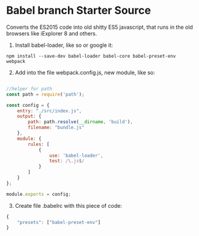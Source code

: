 # Babel branch Starter Source

Converts the ES2015 code into old shitty ES5 javascript, that runs in the old browsers like iExplorer 8 and others.

1. Install babel-loader, like so or google it:

```shell
npm install --save-dev babel-loader babel-core babel-preset-env webpack
```

2. Add into the file webpack.config.js, new module, like so:

```javascript

//helper for path
const path = require('path');

const config = {
    entry: "./src/index.js",
    output: {
        path: path.resolve(__dirname, 'build'),
        filename: "bundle.js"
    },
    module: {
        rules: [
            {
                use: 'babel-loader',
                test: /\.js$/
            }
        ]
    }
};

module.exports = config;
```

3. Create file .babelrc with this piece of code:

```javascript
{
    "presets": ["babel-preset-env"]
}
```